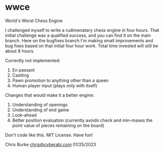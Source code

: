 # wwce
World's Worst Chess Engine

I challenged myself to write a rudimenatary chess engine in four hours. That initial challenge was a qualified success, and you can find it on the main branch. Here on the bugfixes branch I'm making small improvements and bug fixes based on that initial four hour work. Total time invested will still be about 8 hours.

Currently not implemented:
1) En passant
2) Castling
3) Pawn promotion to anything other than a queen
4) Human player input (plays only with itself)

Changes that would make it a better engine:
1) Understanding of openings
2) Understanding of end game
3) Look-ahead
4) Better position evaluation (currently avoids check and min-maxes the point value of pieces remaining on the board)

Don't code like this. MIT License. Have fun!

Chris Burke
chris@cyberabi.com
01/25/2023
